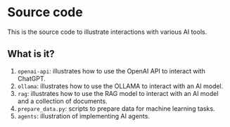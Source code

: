 # Source code

This is the source code to illustrate interactions with
various AI tools.


## What is it?

1. `openai-api`: illustrates how to use the OpenAI API to interact with
   ChatGPT.
1. `ollama`: illustrates how to use the OLLAMA to interact with an AI model.
1. `rag`: illustrates how to use the RAG model to interact with an AI model and
   a collection of documents.
1. `prepare_data.py`: scripts to prepare data for machine learning tasks.
1. `agents`: illustration of implementing AI agents.
